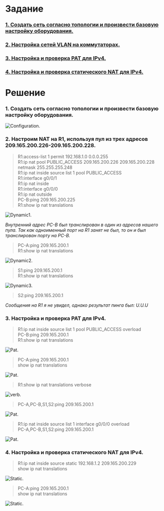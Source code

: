 # Задание
### [1. Создать сеть согласно топологии и произвести базовую настройку оборудования.](#1)
### [2. Настройка сетей VLAN на коммутаторах.](#2)
### [3. Настройка и проверка PAT для IPv4.](#3)
### [4. Настройка и проверка статического NAT для IPv4.](#4)

# Решение   
### <a name="1"> 1. Создать сеть согласно топологии и произвести базовую настройку оборудования.</a>  

<image src="./scheme.PNG" alt="Configuration.">  
  
### <a name="2"> 2. Настроим NAT на R1, используя пул из трех адресов 209.165.200.226-209.165.200.228.</a>  

> R1:access-list 1 permit 192.168.1.0 0.0.0.255  
> R1:ip nat pool PUBLIC_ACCESS 209.165.200.226 209.165.200.228 netmask 255.255.255.248  
> R1:ip nat inside source list 1 pool PUBLIC_ACCESS  
> R1:interface g0/0/1  
> R1:ip nat inside  
> R1:interface g0/0/0  
> R1:ip nat outside  
> PC-B:ping 209.165.200.225  
> R1:show ip nat translations  

<image src="./trans1.PNG" alt="Dynamic1.">  

  *Внутренний адрес PC-B был транслирован в один из адресов нашего пула. Так как одноименный порт на R1 занят не был, то он и был транслирован порту на PC-B.*

> PC-A:ping 209.165.200.1  
> R1:show ip nat translations  

<image src="./trans2.PNG" alt="Dynamic2."> 

> S1:ping 209.165.200.1  
> R1:show ip nat translations  

<image src="./trans3.PNG" alt="Dynamic3.">  

>S2:ping 209.165.200.1  

  *Сообщения на R1 я не увидел, однако результат пинга был: U.U.U*  

### <a name="3"> 3. Настройка и проверка PAT для IPv4.</a>  

> R1:ip nat inside source list 1 pool PUBLIC_ACCESS overload  
> PC-B:ping 209.165.200.1  
> R1:show ip nat translations  

<image src="./pat1.PNG" alt="Pat.">  

> PC-A:ping 209.165.200.1  
> show ip nat translations  

<image src="./pat2.PNG" alt="Pat."> 

> R1:show ip nat translations verbose  

<image src="./verb.PNG" alt="verb.">  

> PC-A,PC-B,S1,S2:ping 209.165.200.1  

<image src="./pat3.PNG" alt="Pat.">  

> R1:ip nat inside source list 1 interface g0/0/0 overload  
> PC-A,PC-B,S1,S2:ping 209.165.200.1  

<image src="./pat2_1.PNG" alt="Pat.">

### <a name="4"> 4. Настройка и проверка статического NAT для IPv4.</a>  

> R1:ip nat inside source static 192.168.1.2 209.165.200.229  
> show ip nat translations  

<image src="./static1.PNG" alt="Static.">  

> PC-A:ping 209.165.200.1  
> show ip nat translations  

<image src="./static2.PNG" alt="Static.">  

